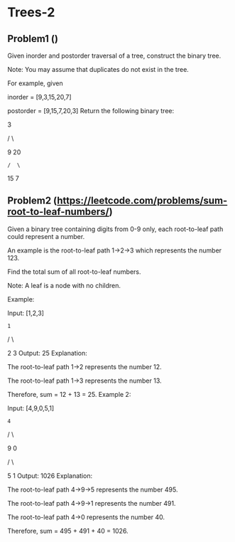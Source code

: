 # Trees-2

## Problem1 ()
Given inorder and postorder traversal of a tree, construct the binary tree.

Note:
You may assume that duplicates do not exist in the tree.

For example, given

inorder = [9,3,15,20,7]


postorder = [9,15,7,20,3]
Return the following binary tree:

   3


   / \


  9  20


    /  \


   15   7
   
   ## Problem2 (https://leetcode.com/problems/sum-root-to-leaf-numbers/)
   Given a binary tree containing digits from 0-9 only, each root-to-leaf path could represent a number.

An example is the root-to-leaf path 1->2->3 which represents the number 123.

Find the total sum of all root-to-leaf numbers.

Note: A leaf is a node with no children.

Example:

Input: [1,2,3]

    1

   / \

  2   3
Output: 25
Explanation:

The root-to-leaf path 1->2 represents the number 12.

The root-to-leaf path 1->3 represents the number 13.

Therefore, sum = 12 + 13 = 25.
Example 2:

Input: [4,9,0,5,1]

    4

   / \

  9   0

 / \

5   1
Output: 1026
Explanation:

The root-to-leaf path 4->9->5 represents the number 495.

The root-to-leaf path 4->9->1 represents the number 491.

The root-to-leaf path 4->0 represents the number 40.

Therefore, sum = 495 + 491 + 40 = 1026.
